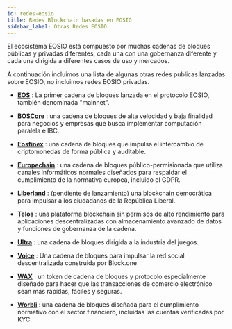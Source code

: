 ```yaml
---
id: redes-eosio
title: Redes Blockchain basadas en EOSIO 
sidebar_label: Otras Redes EOSIO
---
```


El ecosistema EOSIO está compuesto por muchas cadenas de bloques públicas y privadas diferentes, cada una con una gobernanza diferente y cada una dirigida a diferentes casos de uso y mercados.

A continuación incluimos una lista de algunas otras redes publicas lanzadas sobre EOSIO, no incluimos redes EOSIO privadas.


- [**EOS**](https://bloks.io/) : La primer cadena de bloques lanzada en el protocolo EOSIO, también denominada "mainnet".

- [**BOSCore**](https://boscore.io/) : una cadena de bloques de alta velocidad y baja finalidad para negocios y empresas que busca implementar computación paralela e IBC.

- [**Eosfinex**](https://www.eosfinex.com/) : una cadena de bloques que impulsa el intercambio de criptomonedas de forma pública y auditable.

- [**Europechain**](https://europechain.io/) : una cadena de bloques público-permisionada que utiliza canales informáticos normales diseñados para respaldar el cumplimiento de la normativa europea, incluido el GDPR.

- [**Liberland**](https://liberland.org/) : (pendiente de lanzamiento) una blockchain democrática para impulsar a los ciudadanos de la República Liberal.

- [**Telos**](https://www.telos.net/) : una plataforma blockchain sin permisos de alto rendimiento para aplicaciones descentralizadas con almacenamiento avanzado de datos y funciones de gobernanza de la cadena.

- [**Ultra**](https://ultra.io/) : una cadena de bloques dirigida a la industria del juegos.

- [**Voice**](https://voice.com/) : Una cadena de bloques para impulsar la red social descentralizada construida por Block.one

- [**WAX**](https://wax.io/) : un token de cadena de bloques y protocolo especialmente diseñado para hacer que las transacciones de comercio electrónico sean más rápidas, fáciles y seguras.

- [**Worbli**](https://worbli.io/) : una cadena de bloques diseñada para el cumplimiento normativo con el sector financiero, incluidas las cuentas verificadas por KYC.
